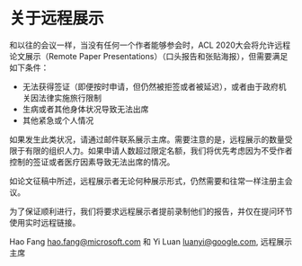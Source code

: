 # 关于远程展示
和以往的会议一样，当没有任何一个作者能够参会时，ACL 2020大会将允许远程论文展示（Remote Paper Presentations）（口头报告和张贴海报），但需要满足如下条件：
- 无法获得签证（即便按时申请，但仍然被拒签或者被延迟），或者由于政府机关因法律实施旅行限制
- 生病或者其他身体状况导致无法出席
- 其他紧急或个人情况

如果发生此类状况，请通过邮件联系展示主席。需要注意的是，远程展示的数量受限于有限的组织人力。如果申请人数超过限定名额，我们将优先考虑因为不受作者控制的签证或者医疗因素导致无法出席的情况。

如论文征稿中所述，远程展示者无论何种展示形式，仍然需要和往常一样注册主会议。

为了保证顺利进行，我们将要求远程展示者提前录制他们的报告，并仅在提问环节使用实时远程链接。

Hao Fang hao.fang@microsoft.com 和 Yi Luan luanyi@google.com, 
远程展示主席
